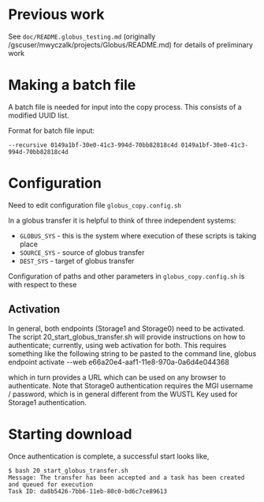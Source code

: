 # Previous work

See `doc/README.globus_testing.md` (originally /gscuser/mwyczalk/projects/Globus/README.md) for details of preliminary work

# Making a batch file

A batch file is needed for input into the copy process.  This consists of a modified UUID list.

Format for batch file input:
```
--recursive 0149a1bf-30e0-41c3-994d-70bb82818c4d 0149a1bf-30e0-41c3-994d-70bb82818c4d
```

# Configuration

Need to edit configuration file `globus_copy.config.sh`

In a globus transfer it is helpful to think of three independent systems:
* `GLOBUS_SYS` - this is the system where execution of these scripts is taking place
* `SOURCE_SYS` - source of globus transfer
* `DEST_SYS`   - target of globus transfer

Configuration of paths and other parameters in `globus_copy.config.sh` is with respect to these

## Activation

In general, both endpoints (Storage1 and Storage0) need to be activated.  The script 
20_start_globus_transfer.sh will provide instructions on how to authenticate; currently,
using web activation for both.  This requires something like the following string to be pasted
to the command line,
    globus endpoint activate --web e66a20e4-aaf1-11e8-970a-0a6d4e044368

which in turn provides a URL which can be used on any browser to authenticate.  Note that Storage0
authentication requires the MGI username / password, which is in general different from the WUSTL Key used
for Storage1 authentication.

# Starting download

Once authentication is complete, a successful start looks like,
```
$ bash 20_start_globus_transfer.sh
Message: The transfer has been accepted and a task has been created and queued for execution
Task ID: da8b5426-7bb6-11eb-80c0-bd6c7ce89613
```
